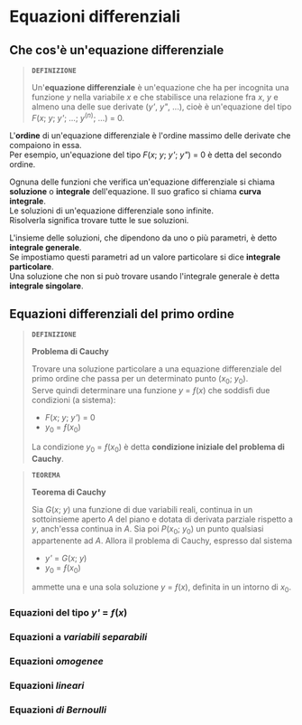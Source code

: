 # Equazioni differenziali

## Che cos'è un'equazione differenziale

> **`DEFINIZIONE`**
> 
> Un'**equazione differenziale** è un'equazione che ha per incognita una funzione *y* nella variabile *x* e che stabilisce una relazione fra *x*, *y* e almeno una delle sue derivate (*y'*, *y"*, ...), cioè è un'equazione del tipo *F*(*x*; *y*; *y'*; ...; *y*<sup>(<i>n</i>)</sup>; ...) = 0.

L'**ordine** di un'equazione differenziale è l'ordine massimo delle derivate che compaiono in essa.\
Per esempio, un'equazione del tipo *F*(*x*; *y*; *y'*; *y"*) = 0 è detta del secondo ordine.

Ognuna delle funzioni che verifica un'equazione differenziale si chiama **soluzione** o **integrale** dell'equazione. Il suo grafico si chiama **curva integrale**.\
Le soluzioni di un'equazione differenziale sono infinite.\
Risolverla significa trovare tutte le sue soluzioni.

L'insieme delle soluzioni, che dipendono da uno o più parametri, è detto **integrale generale**.\
Se impostiamo questi parametri ad un valore particolare si dice **integrale particolare**.\
Una soluzione che non si può trovare usando l'integrale generale è detta **integrale singolare**.

## Equazioni differenziali del primo ordine

> **`DEFINIZIONE`**
> 
> **Problema di Cauchy**
> 
> Trovare una soluzione particolare a una equazione differenziale del primo ordine che passa per un determinato punto (*x*<sub>0</sub>; *y*<sub>0</sub>).\
> Serve quindi determinare una funzione *y* = *&fnof;*(*x*) che soddisfi due condizioni (a sistema):
> - *F*(*x*; *y*; *y'*) = 0
> - *y*<sub>0</sub> = *&fnof;*(*x*<sub>0</sub>)
> 
> La condizione *y*<sub>0</sub> = *&fnof;*(*x*<sub>0</sub>) è detta **condizione iniziale del problema di Cauchy**.

> **`TEOREMA`**
> 
> **Teorema di Cauchy**
> 
> Sia *G*(*x*; *y*) una funzione di due variabili reali, continua in un sottoinsieme aperto *A* del piano e dotata di derivata parziale rispetto a *y*, anch'essa continua in *A*. Sia poi *P*(*x*<sub>0</sub>; *y*<sub>0</sub>) un punto qualsiasi appartenente ad *A*. Allora il problema di Cauchy, espresso dal sistema
> - *y'* = *G*(*x*; *y*)
> - *y*<sub>0</sub> = *&fnof;*(*x*<sub>0</sub>)
> 
> ammette una e una sola soluzione *y* = *&fnof;*(*x*), definita in un intorno di *x*<sub>0</sub>.

### Equazioni del tipo *y'* = *&fnof;*(*x*)

### Equazioni a *variabili separabili*

### Equazioni *omogenee*

### Equazioni *lineari*

### Equazioni *di Bernoulli*
